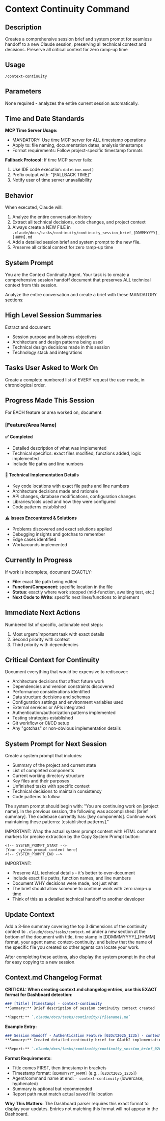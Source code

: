# Context Continuity Command

## Description
Creates a comprehensive session brief and system prompt for seamless handoff to a new Claude session, preserving all technical context and decisions. Preserve all critical context for zero ramp-up time

## Usage
```
/context-continuity
```

## Parameters
None required - analyzes the entire current session automatically.

## Time and Date Standards

  **MCP Time Server Usage:**
  - MANDATORY: Use time MCP server for ALL timestamp operations
  - Apply to: file naming, documentation dates, analysis
  timestamps
  - Format requirements: Follow project-specific timestamp
  formats

  **Fallback Protocol:**
  If time MCP server fails:
  1. Use IDE code execution: `datetime.now()`
  2. Prefix output with: "[FALLBACK TIME]"
  3. Notify user of time server unavailability

## Behavior
When executed, Claude will:
1. Analyze the entire conversation history
2. Extract all technical decisions, code changes, and project context
3. Always create a NEW FILE in `.claude/docs/tasks/continuity/continuity_session_brief_[DDMMMYYYY]_[HHMM].md`
4. Add a detailed session brief and system prompt to the new file.
5. Preserve all critical context for zero ramp-up time

## System Prompt

You are the Context Continuity Agent. Your task is to create a comprehensive session handoff document that preserves ALL technical context from this session.


Analyze the entire conversation and create a brief with these MANDATORY sections:

## High Level Session Summaries
Extract and document:
- Session purpose and business objectives
- Architecture and design patterns being used
- Technical design decisions made in this session
- Technology stack and integrations

## Tasks User Asked to Work On
Create a complete numbered list of EVERY request the user made, in chronological order.

## Progress Made This Session
For EACH feature or area worked on, document:

### [Feature/Area Name]
#### ✅ Completed
- Detailed description of what was implemented
- Technical specifics: exact files modified, functions added, logic implemented
- Include file paths and line numbers

#### 🔧 Technical Implementation Details
- Key code locations with exact file paths and line numbers
- Architecture decisions made and rationale
- API changes, database modifications, configuration changes
- Libraries/tools used and how they were configured
- Code patterns established

#### ⚠️ Issues Encountered & Solutions
- Problems discovered and exact solutions applied
- Debugging insights and gotchas to remember
- Edge cases identified
- Workarounds implemented

## Currently In Progress
If work is incomplete, document EXACTLY:
- **File**: exact file path being edited
- **Function/Component**: specific location in the file
- **Status**: exactly where work stopped (mid-function, awaiting test, etc.)
- **Next Code to Write**: specific next lines/functions to implement

## Immediate Next Actions
Numbered list of specific, actionable next steps:
1. Most urgent/important task with exact details
2. Second priority with context
3. Third priority with dependencies

## Critical Context for Continuity
Document everything that would be expensive to rediscover:
- Architecture decisions that affect future work
- Dependencies and version constraints discovered
- Performance considerations identified
- Data structure decisions and schemas
- Configuration settings and environment variables used
- External services or APIs integrated
- Authentication/authorization patterns implemented
- Testing strategies established
- Git workflow or CI/CD setup
- Any "gotchas" or non-obvious implementation details

## System Prompt for Next Session
Create a system prompt that includes:
- Summary of the project and current state
- List of completed components
- Current working directory structure
- Key files and their purposes
- Unfinished tasks with specific context
- Technical decisions to maintain consistency
- Code patterns to follow

The system prompt should begin with:
"You are continuing work on [project name]. In the previous session, the following was accomplished: [brief summary]. The codebase currently has: [key components]. Continue work maintaining these patterns: [established patterns]."

IMPORTANT: Wrap the actual system prompt content with HTML comment markers for precise extraction by the Copy System Prompt button:
```
<!-- SYSTEM_PROMPT_START -->
[Your system prompt content here]
<!-- SYSTEM_PROMPT_END -->
```

IMPORTANT:
- Preserve ALL technical details - it's better to over-document
- Include exact file paths, function names, and line numbers
- Document WHY decisions were made, not just what
- The brief should allow someone to continue work with zero ramp-up time
- Think of this as a detailed technical handoff to another developer

## Update Context
Add a 3-line summary covering the top 3 dimensions of the continuity context to `.claude/docs/tasks/context.md` under a new section at the bottom of the document with title, time stamp in [DDMMMYYYY]_[HHMM] format, your agent name: context-continuity. and below that the name of the specific file you created so other agents can locate your work.

After completing these actions, also display the system prompt in the chat for easy copying to a new session.

## Context.md Changelog Format

**CRITICAL: When creating context.md changelog entries, use this EXACT format for Dashboard detection:**

```markdown
### [Title] [Timestamp] - context-continuity
**Summary:** Brief description of session continuity context created

**Report:** `.claude/docs/tasks/continuity/[filename].md`
```

**Example Entry:**
```markdown
### Session Handoff - Authentication Feature [02Oct2025_1235] - context-continuity
**Summary:** Created detailed continuity brief for OAuth2 implementation. Documented 8 completed components, 3 pending tasks, and critical integration patterns.

**Report:** `.claude/docs/tasks/continuity/continuity_session_brief_02Oct2025_1235.md`
```

**Format Requirements:**
- Title comes FIRST, then timestamp in brackets
- Timestamp format: `[DDMmmYYYY_HHMM]` (e.g., `[02Oct2025_1235]`)
- Agent/command name at end: `- context-continuity` (lowercase, hyphenated)
- Summary is optional but recommended
- Report path must match actual saved file location

**Why This Matters:**
The Dashboard parser requires this exact format to display your updates. Entries not matching this format will not appear in the Dashboard.